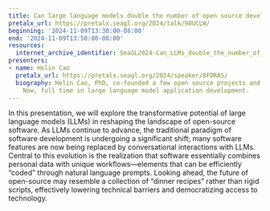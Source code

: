 ```yaml
---
title: Can large language models double the number of open source developers?
pretalx_url: https://pretalx.seagl.org/2024/talk/98UCLW/
beginning: '2024-11-09T13:30:00-08:00'
end: '2024-11-09T13:50:00-08:00'
resources:
  internet_archive_identifier: SeaGL2024-Can_LLMs_double_the_number_of_open_source_developers
presenters:
- name: Helin Cao
  pretalx_url: https://pretalx.seagl.org/2024/speaker/8FDRAS/
  biography: Helin Cao, PhD, co-founded a few open source projects and an AI startup.
    Now, full time in large language model application development.
---
```


In this presentation, we will explore the transformative potential of large language models (LLMs) in reshaping the landscape of open-source software. As LLMs continue to advance, the traditional paradigm of software development is undergoing a significant shift; many software features are now being replaced by conversational interactions with LLMs. Central to this evolution is the realization that software essentially combines personal data with unique workflows—elements that can be efficiently “coded” through natural language prompts. Looking ahead, the future of open-source may resemble a collection of “dinner recipes” rather than rigid scripts, effectively lowering technical barriers and democratizing access to technology.
